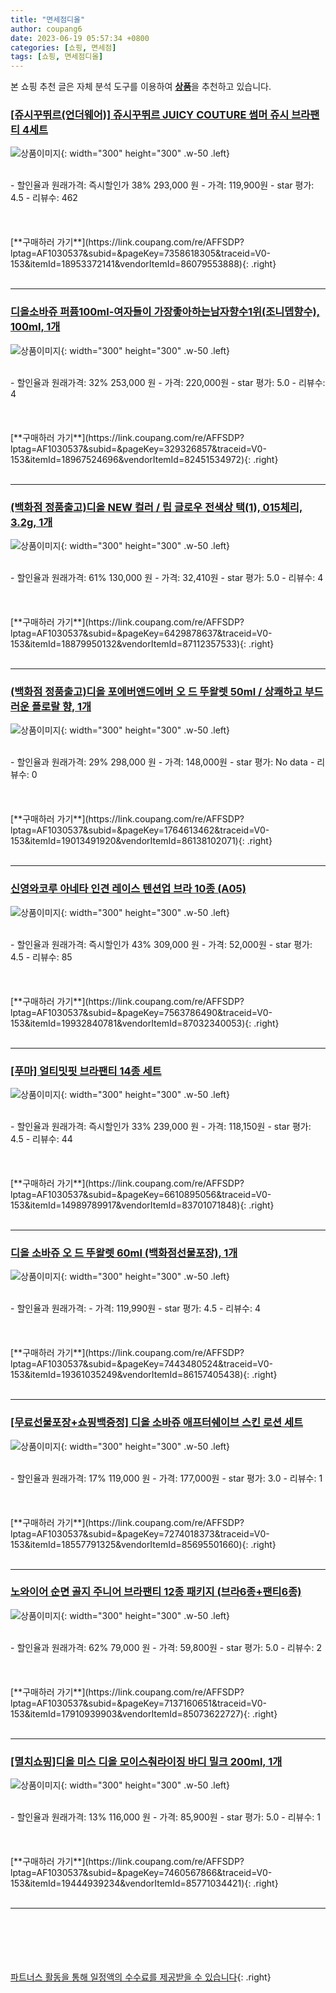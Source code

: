 ```yaml
---
title: "면세점디올"
author: coupang6
date: 2023-06-19 05:57:34 +0800
categories: [쇼핑, 면세점]
tags: [쇼핑, 면세점디올]
---
```


본 쇼핑 추천 글은 자체 분석 도구를 이용하여 [**상품**](https://link.coupang.com/a/bao1ui)을 추천하고 있습니다.

### [[쥬시꾸뛰르(언더웨어)] 쥬시꾸뛰르 JUICY COUTURE 썸머 쥬시 브라팬티 4세트](https://link.coupang.com/re/AFFSDP?lptag=AF1030537&subid=&pageKey=7358618305&traceid=V0-153&itemId=18953372141&vendorItemId=86079553888)

![상품이미지](https://thumbnail7.coupangcdn.com/thumbnails/remote/230x230ex/image/vendor_inventory/9c09/0278c8eface264ede92d2bca163f447b39d29ca72e7f181b9a2e0236b8fd.jpg){: width="300" height="300" .w-50 .left}


<br>
- 할인율과 원래가격: 즉시할인가 38%  293,000   원
- 가격: 119,900원
- star 평가: 4.5
- 리뷰수: 462
<br>
<br>
<br>
<br>
[**구매하러 가기**](https://link.coupang.com/re/AFFSDP?lptag=AF1030537&subid=&pageKey=7358618305&traceid=V0-153&itemId=18953372141&vendorItemId=86079553888){: .right}
<br>
<br>

---

### [디올소바쥬 퍼퓸100ml-여자들이 가장좋아하는남자향수1위(조니뎁향수), 100ml, 1개](https://link.coupang.com/re/AFFSDP?lptag=AF1030537&subid=&pageKey=329326857&traceid=V0-153&itemId=18967524696&vendorItemId=82451534972)

![상품이미지](https://thumbnail8.coupangcdn.com/thumbnails/remote/230x230ex/image/vendor_inventory/836c/a0022e3cd4fde4d4360bf87a0bdceb41796840873170f67bf521804809ca.jpg){: width="300" height="300" .w-50 .left}


<br>
- 할인율과 원래가격: 32%  253,000   원
- 가격: 220,000원
- star 평가: 5.0
- 리뷰수: 4
<br>
<br>
<br>
<br>
[**구매하러 가기**](https://link.coupang.com/re/AFFSDP?lptag=AF1030537&subid=&pageKey=329326857&traceid=V0-153&itemId=18967524696&vendorItemId=82451534972){: .right}
<br>
<br>

---

### [(백화점 정품출고)디올 NEW 컬러 / 립 글로우 전색상 택(1), 015체리, 3.2g, 1개](https://link.coupang.com/re/AFFSDP?lptag=AF1030537&subid=&pageKey=6429878637&traceid=V0-153&itemId=18879950132&vendorItemId=87112357533)

![상품이미지](https://thumbnail8.coupangcdn.com/thumbnails/remote/230x230ex/image/vendor_inventory/bae6/766d8b22c32b1e754c21ca7e49bc6fbcb9950cf6acb2b19b68976306c58a.jpg){: width="300" height="300" .w-50 .left}


<br>
- 할인율과 원래가격: 61%  130,000   원
- 가격: 32,410원
- star 평가: 5.0
- 리뷰수: 4
<br>
<br>
<br>
<br>
[**구매하러 가기**](https://link.coupang.com/re/AFFSDP?lptag=AF1030537&subid=&pageKey=6429878637&traceid=V0-153&itemId=18879950132&vendorItemId=87112357533){: .right}
<br>
<br>

---

### [(백화점 정품출고)디올 포에버앤드에버 오 드 뚜왈렛 50ml / 상쾌하고 부드러운 플로랄 향, 1개](https://link.coupang.com/re/AFFSDP?lptag=AF1030537&subid=&pageKey=1764613462&traceid=V0-153&itemId=19013491920&vendorItemId=86138102071)

![상품이미지](https://thumbnail10.coupangcdn.com/thumbnails/remote/230x230ex/image/vendor_inventory/98ec/6dad0132cb3a27f2204d0e388fbc209ced551961212211bf428b4db06f42.jpg){: width="300" height="300" .w-50 .left}


<br>
- 할인율과 원래가격: 29%  298,000   원
- 가격: 148,000원
- star 평가: No data
- 리뷰수: 0
<br>
<br>
<br>
<br>
[**구매하러 가기**](https://link.coupang.com/re/AFFSDP?lptag=AF1030537&subid=&pageKey=1764613462&traceid=V0-153&itemId=19013491920&vendorItemId=86138102071){: .right}
<br>
<br>

---

### [신영와코루 아네타 인견 레이스 텐션업 브라 10종 (A05)](https://link.coupang.com/re/AFFSDP?lptag=AF1030537&subid=&pageKey=7563786490&traceid=V0-153&itemId=19932840781&vendorItemId=87032340053)

![상품이미지](https://thumbnail10.coupangcdn.com/thumbnails/remote/230x230ex/image/vendor_inventory/9222/9c6f3a01c684a9536ac8d23b7606801d4d9210f5ecafcaeee4b7ca79a544.jpg){: width="300" height="300" .w-50 .left}


<br>
- 할인율과 원래가격: 즉시할인가 43%  309,000   원
- 가격: 52,000원
- star 평가: 4.5
- 리뷰수: 85
<br>
<br>
<br>
<br>
[**구매하러 가기**](https://link.coupang.com/re/AFFSDP?lptag=AF1030537&subid=&pageKey=7563786490&traceid=V0-153&itemId=19932840781&vendorItemId=87032340053){: .right}
<br>
<br>

---

### [[푸마] 얼티밋핏 브라팬티 14종 세트](https://link.coupang.com/re/AFFSDP?lptag=AF1030537&subid=&pageKey=6610895056&traceid=V0-153&itemId=14989789917&vendorItemId=83701071848)

![상품이미지](https://thumbnail8.coupangcdn.com/thumbnails/remote/230x230ex/image/vendor_inventory/cb79/a8827ff7626936fa4eb147131aa975ddb37923639859aac32d82e8526ade.jpg){: width="300" height="300" .w-50 .left}


<br>
- 할인율과 원래가격: 즉시할인가 33%  239,000   원
- 가격: 118,150원
- star 평가: 4.5
- 리뷰수: 44
<br>
<br>
<br>
<br>
[**구매하러 가기**](https://link.coupang.com/re/AFFSDP?lptag=AF1030537&subid=&pageKey=6610895056&traceid=V0-153&itemId=14989789917&vendorItemId=83701071848){: .right}
<br>
<br>

---

### [디올 소바쥬 오 드 뚜왈렛 60ml (백화점선물포장), 1개](https://link.coupang.com/re/AFFSDP?lptag=AF1030537&subid=&pageKey=7443480524&traceid=V0-153&itemId=19361035249&vendorItemId=86157405438)

![상품이미지](https://thumbnail9.coupangcdn.com/thumbnails/remote/230x230ex/image/vendor_inventory/73e6/42c26a32a1858afd4cf43533451b5ca320d4a1fec477a44f598f7244d5e3.PNG){: width="300" height="300" .w-50 .left}


<br>
- 할인율과 원래가격: 
- 가격: 119,990원
- star 평가: 4.5
- 리뷰수: 4
<br>
<br>
<br>
<br>
[**구매하러 가기**](https://link.coupang.com/re/AFFSDP?lptag=AF1030537&subid=&pageKey=7443480524&traceid=V0-153&itemId=19361035249&vendorItemId=86157405438){: .right}
<br>
<br>

---

### [[무료선물포장+쇼핑백증정] 디올 소바쥬 애프터쉐이브 스킨 로션 세트](https://link.coupang.com/re/AFFSDP?lptag=AF1030537&subid=&pageKey=7274018373&traceid=V0-153&itemId=18557791325&vendorItemId=85695501660)

![상품이미지](https://thumbnail9.coupangcdn.com/thumbnails/remote/230x230ex/image/vendor_inventory/2d3e/aecd1b402f2919806e8fed92f55c141bc115c6a55d3504e950c4aec714a4.jpg){: width="300" height="300" .w-50 .left}


<br>
- 할인율과 원래가격: 17%  119,000   원
- 가격: 177,000원
- star 평가: 3.0
- 리뷰수: 1
<br>
<br>
<br>
<br>
[**구매하러 가기**](https://link.coupang.com/re/AFFSDP?lptag=AF1030537&subid=&pageKey=7274018373&traceid=V0-153&itemId=18557791325&vendorItemId=85695501660){: .right}
<br>
<br>

---

### [노와이어 순면 골지 주니어 브라팬티 12종 패키지 (브라6종+팬티6종)](https://link.coupang.com/re/AFFSDP?lptag=AF1030537&subid=&pageKey=7137160651&traceid=V0-153&itemId=17910939903&vendorItemId=85073622727)

![상품이미지](https://thumbnail10.coupangcdn.com/thumbnails/remote/230x230ex/image/vendor_inventory/d7a2/b31837f0432243a5ca6e6e225ff271313045c3904310e5a48b9ae0b03e93.jpg){: width="300" height="300" .w-50 .left}


<br>
- 할인율과 원래가격: 62%  79,000   원
- 가격: 59,800원
- star 평가: 5.0
- 리뷰수: 2
<br>
<br>
<br>
<br>
[**구매하러 가기**](https://link.coupang.com/re/AFFSDP?lptag=AF1030537&subid=&pageKey=7137160651&traceid=V0-153&itemId=17910939903&vendorItemId=85073622727){: .right}
<br>
<br>

---

### [[멸치쇼핑]디올 미스 디올 모이스춰라이징 바디 밀크 200ml, 1개](https://link.coupang.com/re/AFFSDP?lptag=AF1030537&subid=&pageKey=7460567866&traceid=V0-153&itemId=19444939234&vendorItemId=85771034421)

![상품이미지](https://thumbnail8.coupangcdn.com/thumbnails/remote/230x230ex/image/vendor_inventory/34e4/6c3cc5294e8bb39163629ad99659f978668dfbae130ce8f1616f8b9cfa9e.jpg){: width="300" height="300" .w-50 .left}


<br>
- 할인율과 원래가격: 13%  116,000   원
- 가격: 85,900원
- star 평가: 5.0
- 리뷰수: 1
<br>
<br>
<br>
<br>
[**구매하러 가기**](https://link.coupang.com/re/AFFSDP?lptag=AF1030537&subid=&pageKey=7460567866&traceid=V0-153&itemId=19444939234&vendorItemId=85771034421){: .right}
<br>
<br>

---
<br><br><br><br><br> [파트너스 활동을 통해 일정액의 수수료를 제공받을 수 있습니다](https://link.coupang.com/a/bao1ui){: .right}